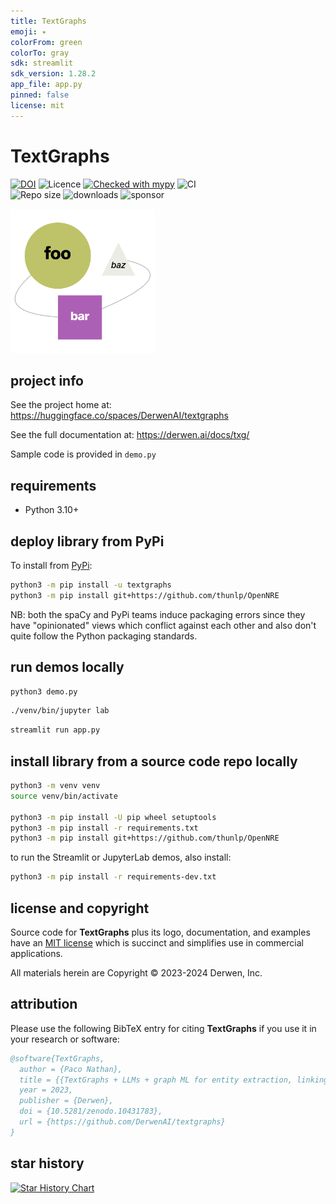 ```yaml
---
title: TextGraphs
emoji: ✴
colorFrom: green
colorTo: gray
sdk: streamlit
sdk_version: 1.28.2
app_file: app.py
pinned: false
license: mit
---
```


# TextGraphs

[![DOI](https://zenodo.org/badge/735568863.svg)](https://zenodo.org/doi/10.5281/zenodo.10431783)
![Licence](https://img.shields.io/github/license/DerwenAI/textgraphs)
[![Checked with mypy](http://www.mypy-lang.org/static/mypy_badge.svg)](http://mypy-lang.org/)
![CI](https://github.com/DerwenAI/textgraphs/workflows/CI/badge.svg)
<br/>
![Repo size](https://img.shields.io/github/repo-size/DerwenAI/textgraphs)
![downloads](https://img.shields.io/pypi/dm/textgraphs)
![sponsor](https://img.shields.io/github/sponsors/ceteri)

<img
 alt="TextGraphs logo"
 src="https://github.com/DerwenAI/textgraphs/blob/main/docs/assets/logo.png"
 width="231"
/>


## project info

See the project home at: <https://huggingface.co/spaces/DerwenAI/textgraphs>

See the full documentation at: <https://derwen.ai/docs/txg/>

Sample code is provided in `demo.py`


## requirements

  * Python 3.10+


## deploy library from PyPi

To install from [PyPi](https://pypi.python.org/pypi/textgraphs):

```bash
python3 -m pip install -u textgraphs
python3 -m pip install git+https://github.com/thunlp/OpenNRE
```

NB: both the spaCy and PyPi teams induce packaging errors
since they have "opinionated" views which conflict against
each other and also don't quite follow the Python packaging
standards.


## run demos locally

```bash
python3 demo.py
```

```bash
./venv/bin/jupyter lab
```

```bash
streamlit run app.py
```


## install library from a source code repo locally

```bash
python3 -m venv venv
source venv/bin/activate

python3 -m pip install -U pip wheel setuptools
python3 -m pip install -r requirements.txt
python3 -m pip install git+https://github.com/thunlp/OpenNRE
```

to run the Streamlit or JupyterLab demos, also install:

```bash
python3 -m pip install -r requirements-dev.txt
```


## license and copyright

Source code for **TextGraphs** plus its logo, documentation, and
examples have an [MIT license](https://spdx.org/licenses/MIT.html)
which is succinct and simplifies use in commercial applications.

All materials herein are Copyright &copy; 2023-2024 Derwen, Inc.


## attribution

Please use the following BibTeX entry for citing **TextGraphs** if you
use it in your research or software:
```bibtex
@software{TextGraphs,
  author = {Paco Nathan},
  title = {{TextGraphs + LLMs + graph ML for entity extraction, linking, ranking, and constructing a lemma graph}},
  year = 2023,
  publisher = {Derwen},
  doi = {10.5281/zenodo.10431783},
  url = {https://github.com/DerwenAI/textgraphs}
}
```


## star history

[![Star History Chart](https://api.star-history.com/svg?repos=derwenai/textgraphs&type=Date)](https://star-history.com/#derwenai/textgraphs&Date)
